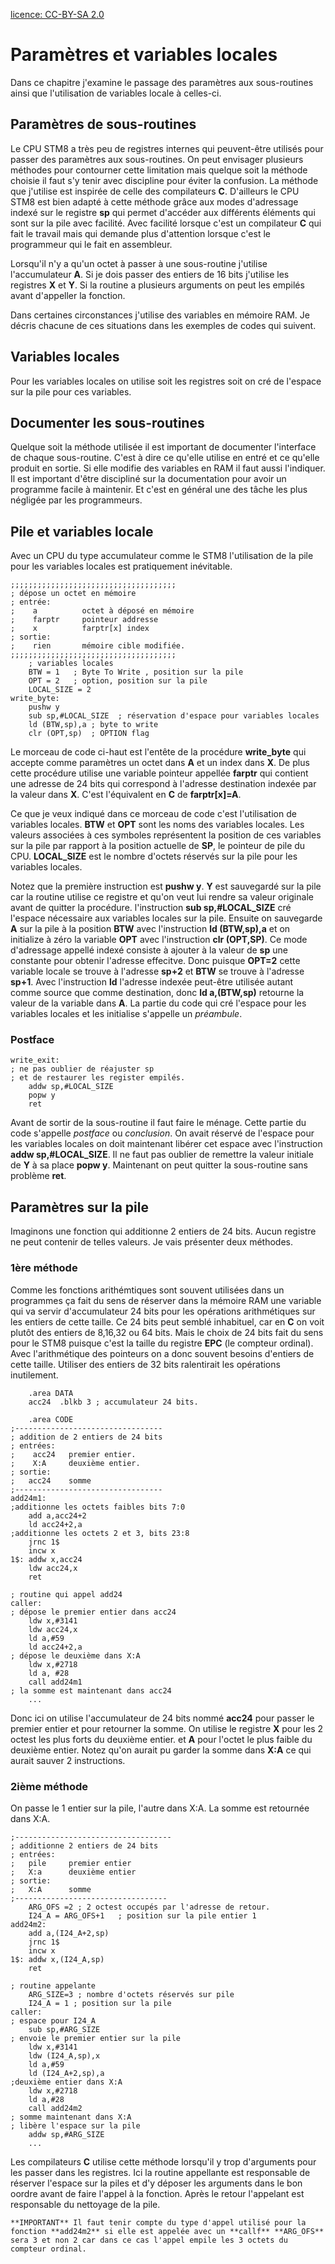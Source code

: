 [licence: CC-BY-SA 2.0](https://creativecommons.org/licenses/by-sa/2.0/fr/) 

# Paramètres et variables locales

Dans ce chapitre j'examine le passage des paramètres aux sous-routines ainsi que l'utilisation de variables locale à celles-ci.

## Paramètres de sous-routines

Le CPU STM8 a très peu de registres internes qui peuvent-être utilisés pour passer des paramètres aux sous-routines. On peut envisager plusieurs méthodes pour contourner cette limitation mais quelque soit la méthode choisie il faut s'y tenir avec discipline pour éviter la confusion. La méthode que j'utilise est inspirée de celle des compilateurs **C**. D'ailleurs le CPU STM8 est bien adapté à cette méthode grâce aux modes d'adressage indexé sur le registre **sp** qui permet d'accéder aux différents éléments qui sont sur la pile avec facilité. Avec facilité lorsque c'est un compilateur **C** qui fait le travail mais qui demande plus d'attention lorsque c'est le programmeur qui le fait en assembleur.

Lorsqu'il n'y a qu'un octet à passer à une sous-routine j'utilise l'accumulateur **A**. Si je dois passer des entiers de 16 bits j'utilise les registres **X** et **Y**. Si la routine a plusieurs arguments on peut les empilés avant d'appeller la fonction.

Dans certaines circonstances j'utilise des variables en mémoire RAM. Je décris chacune de ces situations dans les exemples de codes qui suivent.

## Variables locales
Pour les variables locales on utilise soit les registres soit on cré de l'espace sur la pile pour ces variables. 

## Documenter les sous-routines

Quelque soit la méthode utilisée il est important de documenter l'interface de chaque sous-routine. C'est à dire ce qu'elle utilise en entré et ce qu'elle produit en sortie. Si elle modifie des variables en RAM il faut aussi l'indiquer.  Il est important d'être discipliné sur la documentation pour avoir un programme facile à maintenir. Et c'est en général une des tâche les plus négligée par les programmeurs.

## Pile et variables locale

Avec un CPU du type accumulateur comme le STM8 l'utilisation de la pile pour les variables locales est pratiquement inévitable. 

```
;;;;;;;;;;;;;;;;;;;;;;;;;;;;;;;;;;;;;	
; dépose un octet en mémoire
; entrée:
;    a  		octet à déposé en mémoire
;    farptr  	pointeur addresse
;    x          farptr[x] index
; sortie:
;    rien       mémoire cible modifiée.
;;;;;;;;;;;;;;;;;;;;;;;;;;;;;;;;;;;;;
	; variables locales
	BTW = 1   ; Byte To Write , position sur la pile
	OPT = 2   ; option, position sur la pile
	LOCAL_SIZE = 2
write_byte:
	pushw y
	sub sp,#LOCAL_SIZE  ; réservation d'espace pour variables locales  
	ld (BTW,sp),a ; byte to write 
	clr (OPT,sp)  ; OPTION flag
```
Le morceau de code ci-haut est l'entête de la procédure **write_byte** qui accepte comme paramètres un octet dans **A** et un index dans **X**. De plus cette procédure utilise une variable pointeur appellée **farptr** qui contient une adresse de 24 bits qui correspond à l'adresse destination indexée par la valeur dans **X**. C'est l'équivalent en **C** de **farptr[x]=A**.

Ce que je veux indiqué dans ce morceau de code c'est l'utilisation de variables locales. **BTW** et **OPT** sont les noms des variables locales. Les valeurs associées à ces symboles représentent la position de ces variables sur la pile par rapport à la position actuelle de **SP**, le pointeur de pile du CPU. **LOCAL_SIZE** est le nombre d'octets réservés sur la pile pour les variables locales.

Notez que la première instruction est **pushw y**. **Y** est sauvegardé sur la pile car la routine utilise ce registre et qu'on veut lui rendre sa valeur originale avant de quitter la procédure. l'instruction **sub sp,#LOCAL_SIZE** cré l'espace nécessaire aux variables locales sur la pile. Ensuite on sauvegarde **A** sur la pile à la position **BTW** avec l'instruction **ld (BTW,sp),a** et on initialize à zéro la variable **OPT** avec l'instruction **clr (OPT,SP)**.  Ce mode d'adressage appellé indexé consiste à ajouter à la valeur de **sp** une constante pour obtenir l'adresse effecitve. Donc puisque **OPT=2** cette variable locale se trouve à l'adresse **sp+2** et **BTW** se trouve à l'adresse **sp+1**. Avec l'instruction **ld** l'adresse indexée peut-être utilisée autant comme source que comme destination, donc **ld a,(BTW,sp)** retourne la valeur de la variable dans **A**.  La partie du code qui cré l'espace pour les variables locales et les initialise s'appelle un *préambule*.

### Postface
```
write_exit:
; ne pas oublier de réajuster sp 
; et de restaurer les register empilés.
	addw sp,#LOCAL_SIZE 
	popw y
    ret
```
Avant de sortir de la sous-routine il faut faire le ménage. Cette partie du code s'appelle *postface* ou *conclusion*.  On avait réservé de l'espace pour les variables locales on doit maintenant libérer cet espace avec l'instruction **addw sp,#LOCAL_SIZE**.  Il ne faut pas oublier de remettre la valeur initiale de **Y** à sa place **popw y**. Maintenant on peut quitter la sous-routine sans problème **ret**. 

## Paramètres sur la pile

Imaginons une fonction qui additionne 2 entiers de 24 bits. Aucun registre ne peut contenir de telles valeurs. Je vais présenter deux méthodes.

### 1ère méthode
Comme les fonctions arithémtiques sont souvent utilisées dans un programmes ça fait du sens de réserver dans la mémoire RAM une variable qui va servir d'accumulateur 24 bits pour les opérations arithmétiques sur les entiers de cette taille. Ce 24 bits peut semblé inhabituel, car en **C** on voit plutôt des entiers de 8,16,32 ou 64 bits.  Mais le choix de 24 bits fait du sens pour le STM8 puisque c'est la taille du registre **EPC** (le compteur ordinal). Avec l'arithmétique des pointeurs on a donc souvent besoins d'entiers de cette taille.  Utiliser des entiers de 32 bits ralentirait les opérations inutilement.

```
    .area DATA
    acc24  .blkb 3 ; accumulateur 24 bits.
    
    .area CODE
;---------------------------------
; addition de 2 entiers de 24 bits
; entrées:
;    acc24   premier entier.
;    X:A     deuxième entier.
; sortie:
;   acc24    somme
;---------------------------------
add24m1:
;additionne les octets faibles bits 7:0
    add a,acc24+2
    ld acc24+2,a
;additionne les octets 2 et 3, bits 23:8    
    jrnc 1$
    incw x
1$: addw x,acc24
    ldw acc24,x
    ret

; routine qui appel add24
caller:
; dépose le premier entier dans acc24
    ldw x,#3141
    ldw acc24,x
    ld a,#59
    ld acc24+2,a
; dépose le deuxième dans X:A
    ldw x,#2718
    ld a, #28
    call add24m1
; la somme est maintenant dans acc24
    ...    
```
 Donc ici on utilise l'accumulateur de 24 bits nommé **acc24** pour passer le premier entier et pour retourner la somme. On utilise le registre **X** pour les 2 octest les plus forts du deuxième entier. et **A** pour l'octet le plus faible du deuxième entier. Notez qu'on aurait pu garder la somme dans **X:A** ce qui aurait sauver 2 instructions. 

 ### 2ième méthode

 On passe le 1 entier sur la pile, l'autre dans X:A. La somme est retournée dans X:A.

```
;-----------------------------------
; additionne 2 entiers de 24 bits
; entrées:
;   pile     premier entier
;   X:a      deuxième entier
; sortie:
;   X:A      somme
;----------------------------------
    ARG_OFS =2 ; 2 octest occupés par l'adresse de retour.
    I24_A = ARG_OFS+1   ; position sur la pile entier 1
add24m2:
    add a,(I24_A+2,sp)
    jrnc 1$
    incw x
1$: addw x,(I24_A,sp)
    ret

; routine appelante
    ARG_SIZE=3 ; nombre d'octets réservés sur pile
    I24_A = 1 ; position sur la pile 
caller:
; espace pour I24_A
    sub sp,#ARG_SIZE 
; envoie le premier entier sur la pile
    ldw x,#3141
    ldw (I24_A,sp),x
    ld a,#59
    ld (I24_A+2,sp),a
;deuxième entier dans X:A
    ldw x,#2718
    ld a,#28
    call add24m2
; somme maintenant dans X:A 
; libère l'espace sur la pile
    addw sp,#ARG_SIZE
    ...        
```

Les compilateurs **C** utilise cette méthode lorsqu'il y trop d'arguments pour les passer dans les registres. Ici la routine appellante est responsable de réserver l'espace sur la piles et d'y déposer les arguments dans le bon oordre avant de faire l'appel à la fonction. Après le retour l'appelant est responsable du nettoyage de la pile. 

    **IMPORTANT** Il faut tenir compte du type d'appel utilisé pour la fonction **add24m2** si elle est appelée avec un **callf** **ARG_OFS** sera 3 et non 2 car dans ce cas l'appel empile les 3 octets du compteur ordinal.






